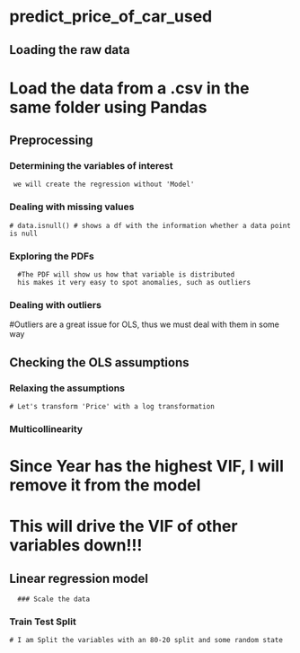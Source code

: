 # predict_price_of_car_used
 ## Loading the raw data
   # Load the data from a .csv in the same folder using Pandas
 ## Preprocessing
 ### Determining the variables of interest
     we will create the regression without 'Model'
 ### Dealing with missing values
    # data.isnull() # shows a df with the information whether a data point is null 
 ### Exploring the PDFs
      #The PDF will show us how that variable is distributed 
      his makes it very easy to spot anomalies, such as outliers
 ### Dealing with outliers
   #Outliers are a great issue for OLS, thus we must deal with them in some way
 ## Checking the OLS assumptions
 ### Relaxing the assumptions
    # Let's transform 'Price' with a log transformation
 ### Multicollinearity
  # Since Year has the highest VIF, I will remove it from the model
  # This will drive the VIF of other variables down!!! 
 ## Linear regression model
      ### Scale the data
  ### Train Test Split
    # I am Split the variables with an 80-20 split and some random state
